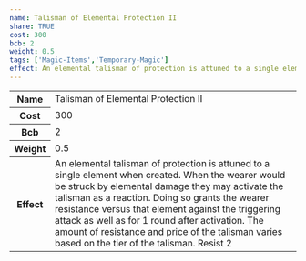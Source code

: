 ```yaml
---
name: Talisman of Elemental Protection II
share: TRUE
cost: 300
bcb: 2
weight: 0.5
tags: ['Magic-Items','Temporary-Magic']
effect: An elemental talisman of protection is attuned to a single element when created. When the wearer would be struck by elemental damage they may activate the talisman as a reaction. Doing so grants the wearer resistance versus that element against the triggering attack as well as for 1 round after activation. The amount of resistance and price of the talisman varies based on the tier of the talisman. Resist 2
---
```

<p><span style="overflow-x: auto;"><table><tbody><tr><th>Name</th><td>Talisman of Elemental Protection II</td></tr><tr><th>Cost</th><td>300</td></tr><tr><th>Bcb</th><td>2</td></tr><tr><th>Weight</th><td>0.5</td></tr><tr><th>Effect</th><td>An elemental talisman of protection is attuned to a single element when created. When the wearer would be struck by elemental damage they may activate the talisman as a reaction. Doing so grants the wearer resistance versus that element against the triggering attack as well as for 1 round after activation. The amount of resistance and price of the talisman varies based on the tier of the talisman. Resist 2</td></tr></tbody></table></span></p>